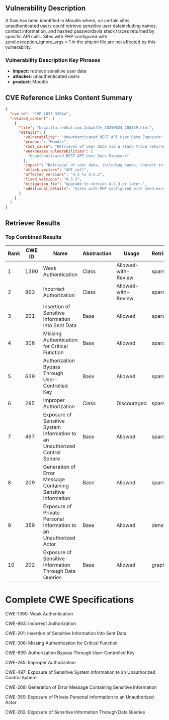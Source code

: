 ## Vulnerability Description
A flaw has been identified in Moodle where, on certain sites, unauthenticated users could retrieve sensitive user dataincluding names, contact information, and hashed passwordsvia stack traces returned by specific API calls. Sites with PHP configured with zend.exception_ignore_args = 1 in the php.ini file are not affected by this vulnerability.

### Vulnerability Description Key Phrases
- **impact:** retrieve sensitive user data
- **attacker:** unauthenticated users
- **product:** Moodle

## CVE Reference Links Content Summary
```json
{
  "cve_id": "CVE-2025-32044",
  "related_content": [
    {
      "file": "bugzilla.redhat.com_2abadf7e_20250624_200139.html",
      "details": {
        "vulnerability": "Unauthenticated REST API User Data Exposure",
        "product": "Moodle",
        "root_cause": "Retrieval of user data via a stack trace returned by an API call.",
        "weaknesses_vulnerabilities": [
          "Unauthenticated REST API User Data Exposure"
        ],
        "impact": "Retrieval of user data, including names, contact information, and hashed passwords.",
        "attack_vectors": "API call",
        "affected_versions": "4.5 to 4.5.2",
        "fixed_versions": "4.5.3",
        "mitigation_fix": "Upgrade to version 4.5.3 or later.",
        "additional_details": "Sites with PHP configured with zend.exception_ignore_args = 1 in the php.ini file are not affected by this vulnerability."
      }
    }
  ]
}
```

## Retriever Results

### Top Combined Results

| Rank | CWE ID | Name | Abstraction | Usage  | Retrievers | Individual Scores |
|------|--------|------|-------------|-------|------------|-------------------|
| 1 | 1390 | Weak Authentication | Class | Allowed-with-Review | sparse | 0.083 |
| 2 | 863 | Incorrect Authorization | Class | Allowed-with-Review | sparse | 0.081 |
| 3 | 201 | Insertion of Sensitive Information Into Sent Data | Base | Allowed | sparse | 0.078 |
| 4 | 306 | Missing Authentication for Critical Function | Base | Allowed | sparse | 0.075 |
| 5 | 639 | Authorization Bypass Through User-Controlled Key | Base | Allowed | sparse | 0.075 |
| 6 | 285 | Improper Authorization | Class | Discouraged | sparse | 0.075 |
| 7 | 497 | Exposure of Sensitive System Information to an Unauthorized Control Sphere | Base | Allowed | sparse | 0.075 |
| 8 | 209 | Generation of Error Message Containing Sensitive Information | Base | Allowed | sparse | 0.074 |
| 9 | 359 | Exposure of Private Personal Information to an Unauthorized Actor | Base | Allowed | dense | 0.539 |
| 10 | 202 | Exposure of Sensitive Information Through Data Queries | Base | Allowed | graph | 0.002 |



# Complete CWE Specifications

CWE-1390: Weak Authentication

CWE-863: Incorrect Authorization

CWE-201: Insertion of Sensitive Information Into Sent Data

CWE-306: Missing Authentication for Critical Function

CWE-639: Authorization Bypass Through User-Controlled Key

CWE-285: Improper Authorization

CWE-497: Exposure of Sensitive System Information to an Unauthorized Control Sphere

CWE-209: Generation of Error Message Containing Sensitive Information

CWE-359: Exposure of Private Personal Information to an Unauthorized Actor

CWE-202: Exposure of Sensitive Information Through Data Queries